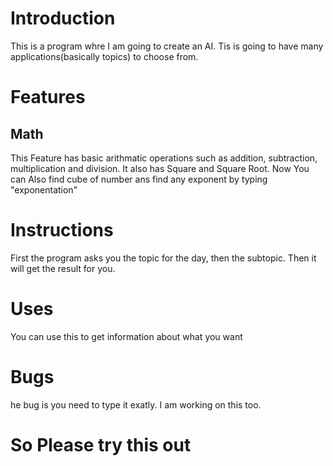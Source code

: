 # Introduction
This is a program whre I am going to create an AI. Tis is going to have many applications(basically topics) to choose from.
# Features
## Math
This Feature has basic arithmatic operations such as addition, subtraction, multiplication and division. It also has Square and Square Root. Now You can Also find cube of number ans find any exponent by typing "exponentation"
# Instructions
First the program asks you the topic for the day, then the subtopic. Then it will get the result for you.
# Uses
You can use this to get information about what you want
# Bugs
he bug is you need to type it exatly. I am working on this too.
# So Please try this out
